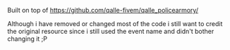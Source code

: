 Built on top of https://github.com/qalle-fivem/qalle_policearmory/

Although i have removed or changed most of the code i still want to credit the original resource since i still used the event name and didn't bother changing it ;P
